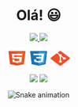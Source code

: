 <div>
  <h1 align="center">Olá! 😃️</h1>
</div>

<div align="center">
  <a href="https://github.com/emanoeld">
    <img height="150em" src="https://github-readme-stats.vercel.app/api?username=emanoeld&count_private=true&include_all_commits=true&show_icons=true&theme=dracula&hide_border=false&show_owner=true"/>
    <img height="150em" src="https://github-readme-stats.vercel.app/api/top-langs/?username=duribeiro&theme=dracula&hide_border=false&&layout=compact"/>
  </a>
</div>

<div align="center" valign="top"><br>
  <!--<img align="center" alt="React" height="30" width="40" src="https://raw.githubusercontent.com/devicons/devicon/master/icons/react/react-original.svg">-->
  <!--<img align="center" alt="Redux" height="30" width="40" src="https://raw.githubusercontent.com/devicons/devicon/master/icons/redux/redux-original.svg">-->
  <!--<img align="center" alt="Js" height="30" width="40" src="https://raw.githubusercontent.com/devicons/devicon/master/icons/javascript/javascript-plain.svg">-->
  <!--<img align="center" alt="Js" height="30" width="40" src="https://raw.githubusercontent.com/devicons/devicon/master/icons/typescript/typescript-plain.svg">-->
  <img align="center" alt="HTML" height="30" width="40" src="https://raw.githubusercontent.com/devicons/devicon/master/icons/html5/html5-original.svg">
  <img align="center" alt="CSS" height="30" width="40" src="https://raw.githubusercontent.com/devicons/devicon/master/icons/css3/css3-original.svg">
 <!--<img align="center" alt="nodejs" height="30" width="40" src="https://cdn.worldvectorlogo.com/logos/nodejs-icon.svg">-->
  <!--<img align="center" alt="Wa-Jest" height="30" width="40" src="https://cdn.jsdelivr.net/gh/devicons/devicon/icons/jest/jest-plain.svg">-->
  <img align="center" alt="git" height="30" width="40" src="https://raw.githubusercontent.com/devicons/devicon/master/icons/git/git-original.svg">
  <!--<img align="center" alt="github" height="35" width="35" src="/assets/GitHub.png"> -->
  <!-- <img align="center" alt="github" height="30" width="40" src="https://raw.githubusercontent.com/devicons/devicon/master/icons/github/github-original.svg">-->
  <!--<img align="center" alt="linux" height="30" width="40" src="https://raw.githubusercontent.com/devicons/devicon/master/icons/linux/linux-original.svg">-->
</div><br>

<div align="center">
  <a href="https://www.linkedin.com/in/emanoeldias/" target="_blank"><img src="https://img.shields.io/badge/-LinkedIn-%230077B5?style=for-the-badge&logo=linkedin&logoColor=white" target="_blank"></a> 
  <a href="mailto:emanoeldias69@gmail.com"><img src="https://img.shields.io/badge/-Gmail-%23333?style=for-the-badge&logo=gmail&logoColor=white" target="_blank"></a>
</div>

<div align="center">
  
  ![Snake animation](https://github.com/danielbped/danielbped/blob/output/github-contribution-grid-snake.svg)
  
</div>
